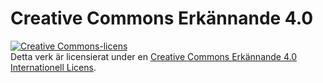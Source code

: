 # Creative Commons Erkännande 4.0
<a rel="license" href="http://creativecommons.org/licenses/by/4.0/"><img alt="Creative Commons-licens" style="border-width:0" src="https://i.creativecommons.org/l/by/4.0/88x31.png" /></a><br />Detta verk är licensierat under en <a rel="license" href="http://creativecommons.org/licenses/by/4.0/">Creative Commons Erkännande 4.0 Internationell Licens</a>.
